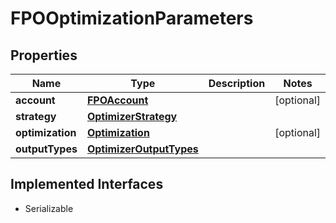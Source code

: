 

# FPOOptimizationParameters


## Properties

Name | Type | Description | Notes
------------ | ------------- | ------------- | -------------
**account** | [**FPOAccount**](FPOAccount.md) |  |  [optional]
**strategy** | [**OptimizerStrategy**](OptimizerStrategy.md) |  | 
**optimization** | [**Optimization**](Optimization.md) |  |  [optional]
**outputTypes** | [**OptimizerOutputTypes**](OptimizerOutputTypes.md) |  | 


## Implemented Interfaces

* Serializable


